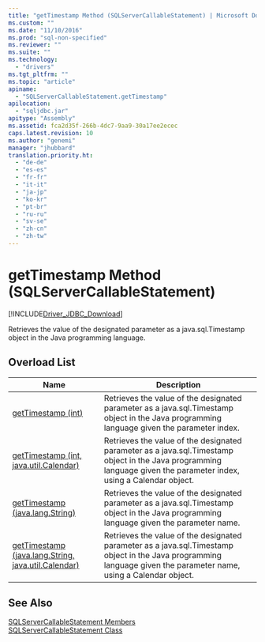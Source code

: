 ```yaml
---
title: "getTimestamp Method (SQLServerCallableStatement) | Microsoft Docs"
ms.custom: ""
ms.date: "11/10/2016"
ms.prod: "sql-non-specified"
ms.reviewer: ""
ms.suite: ""
ms.technology: 
  - "drivers"
ms.tgt_pltfrm: ""
ms.topic: "article"
apiname: 
  - "SQLServerCallableStatement.getTimestamp"
apilocation: 
  - "sqljdbc.jar"
apitype: "Assembly"
ms.assetid: fca2d35f-266b-4dc7-9aa9-30a17ee2ecec
caps.latest.revision: 10
ms.author: "genemi"
manager: "jhubbard"
translation.priority.ht: 
  - "de-de"
  - "es-es"
  - "fr-fr"
  - "it-it"
  - "ja-jp"
  - "ko-kr"
  - "pt-br"
  - "ru-ru"
  - "sv-se"
  - "zh-cn"
  - "zh-tw"
---
```

# getTimestamp Method (SQLServerCallableStatement)
[!INCLUDE[Driver_JDBC_Download](../../../connect/jdbc/includes)]

  Retrieves the value of the designated parameter as a java.sql.Timestamp object in the Java programming language.  
  
## Overload List  
  
|Name|Description|  
|----------|-----------------|  
|[getTimestamp (int)](../../../connect/jdbc/reference/gettimestamp-method--int-.md)|Retrieves the value of the designated parameter as a java.sql.Timestamp object in the Java programming language given the parameter index.|  
|[getTimestamp (int, java.util.Calendar)](../../../connect/jdbc/reference/gettimestamp-method--int--java.util.calendar-.md)|Retrieves the value of the designated parameter as a java.sql.Timestamp object in the Java programming language given the parameter index, using a Calendar object.|  
|[getTimestamp (java.lang.String)](../../../connect/jdbc/reference/gettimestamp-method--java.lang.string-.md)|Retrieves the value of the designated parameter as a java.sql.Timestamp object in the Java programming language given the parameter name.|  
|[getTimestamp (java.lang.String, java.util.Calendar)](../../../connect/jdbc/reference/gettimestamp-method--java.lang.string--java.util.calendar-.md)|Retrieves the value of the designated parameter as a java.sql.Timestamp object in the Java programming language given the parameter name, using a Calendar object.|  
  
## See Also  
 [SQLServerCallableStatement Members](../../../connect/jdbc/reference/sqlservercallablestatement-members.md)   
 [SQLServerCallableStatement Class](../../../connect/jdbc/reference/sqlservercallablestatement-class.md)  
  
  